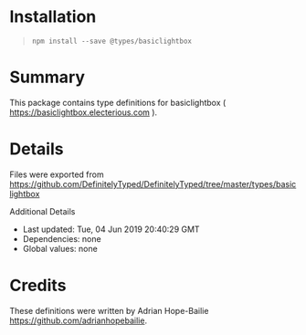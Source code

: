 # Installation
> `npm install --save @types/basiclightbox`

# Summary
This package contains type definitions for basiclightbox ( https://basiclightbox.electerious.com ).

# Details
Files were exported from https://github.com/DefinitelyTyped/DefinitelyTyped/tree/master/types/basiclightbox

Additional Details
 * Last updated: Tue, 04 Jun 2019 20:40:29 GMT
 * Dependencies: none
 * Global values: none

# Credits
These definitions were written by Adrian Hope-Bailie <https://github.com/adrianhopebailie>.
